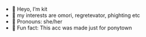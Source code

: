 - 👋 Heyo, I’m kit
- 🌻 my interests are omori, regretevator, phighting etc
- 🌷 Pronouns: she/her
- 🍃 Fun fact: This acc was made just for ponytown

<!---
KallM3Kit/KallM3Kit is a ✨ special ✨ repository because its `README.md` (this file) appears on your GitHub profile.
You can click the Preview link to take a look at your changes.
--->
